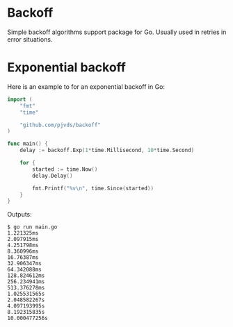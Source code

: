 # Backoff

Simple backoff algorithms support package for Go. Usually used in retries in error situations.

# Exponential backoff

Here is an example to for an exponential backoff in Go:

``` go
import (
    "fmt"
    "time"

    "github.com/pjvds/backoff"
)

func main() {
    delay := backoff.Exp(1*time.Millisecond, 10*time.Second)

    for {
        started := time.Now()
        delay.Delay()

        fmt.Printf("%v\n", time.Since(started))
    }
}
```

Outputs:

``` terminal
$ go run main.go
1.221325ms
2.097915ms
4.251798ms
8.360996ms
16.76387ms
32.906347ms
64.342088ms
128.824612ms
256.234941ms
513.376278ms
1.025531565s
2.048582267s
4.097193995s
8.192315835s
10.000477256s
```